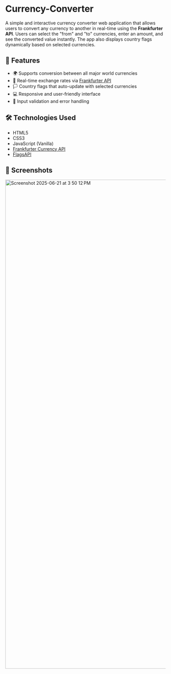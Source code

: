 # Currency-Converter

A simple and interactive currency converter web application that allows users to convert any currency to another in real-time using the **Frankfurter API**. Users can select the "from" and "to" currencies, enter an amount, and see the converted value instantly. The app also displays country flags dynamically based on selected currencies.

## 🚀 Features

- 🌍 Supports conversion between all major world currencies
- 🔁 Real-time exchange rates via [Frankfurter API](https://www.frankfurter.app/)
- 🏳️ Country flags that auto-update with selected currencies
- 💻 Responsive and user-friendly interface
- 🧠 Input validation and error handling

## 🛠️ Technologies Used

- HTML5
- CSS3
- JavaScript (Vanilla)
- [Frankfurter Currency API](https://www.frankfurter.app/)
- [FlagsAPI](https://flagsapi.com/)

## 📸 Screenshots
<img width="1537" alt="Screenshot 2025-06-21 at 3 50 12 PM" src="https://github.com/user-attachments/assets/850272a5-e48f-45ee-b08a-cc2004eae288" />




